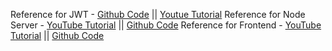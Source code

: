 Reference for JWT - [Github Code](https://github.com/iamshaunjp/MERN-Auth-Tutorial) || [Youtue Tutorial](https://youtube.com/playlist?list=PL4cUxeGkcC9g8OhpOZxNdhXggFz2lOuCT)
Reference for Node Server - [YouTube Tutorial](https://youtube.com/playlist?list=PL4cUxeGkcC9jsz4LDYc6kv3ymONOKxwBU) || [Github Code](https://github.com/iamshaunjp/node-crash-course)
Reference for Frontend - [YouTube Tutorial](https://youtube.com/playlist?list=PL4cUxeGkcC9gZD-Tvwfod2gaISzfRiP9d) || [Github Code](https://github.com/iamshaunjp/Complete-React-Tutorial)
